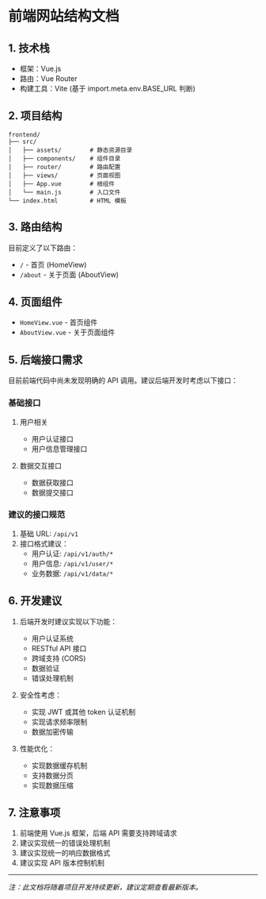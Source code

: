 # 前端网站结构文档

## 1. 技术栈
- 框架：Vue.js
- 路由：Vue Router
- 构建工具：Vite (基于 import.meta.env.BASE_URL 判断)

## 2. 项目结构
```
frontend/
├── src/
│   ├── assets/        # 静态资源目录
│   ├── components/    # 组件目录
│   ├── router/        # 路由配置
│   ├── views/         # 页面视图
│   ├── App.vue        # 根组件
│   └── main.js        # 入口文件
└── index.html         # HTML 模板
```

## 3. 路由结构
目前定义了以下路由：
- `/` - 首页 (HomeView)
- `/about` - 关于页面 (AboutView)

## 4. 页面组件
- `HomeView.vue` - 首页组件
- `AboutView.vue` - 关于页面组件

## 5. 后端接口需求
目前前端代码中尚未发现明确的 API 调用。建议后端开发时考虑以下接口：

### 基础接口
1. 用户相关
   - 用户认证接口
   - 用户信息管理接口

2. 数据交互接口
   - 数据获取接口
   - 数据提交接口

### 建议的接口规范
1. 基础 URL: `/api/v1`
2. 接口格式建议：
   - 用户认证: `/api/v1/auth/*`
   - 用户信息: `/api/v1/user/*`
   - 业务数据: `/api/v1/data/*`

## 6. 开发建议
1. 后端开发时建议实现以下功能：
   - 用户认证系统
   - RESTful API 接口
   - 跨域支持 (CORS)
   - 数据验证
   - 错误处理机制

2. 安全性考虑：
   - 实现 JWT 或其他 token 认证机制
   - 实现请求频率限制
   - 数据加密传输

3. 性能优化：
   - 实现数据缓存机制
   - 支持数据分页
   - 实现数据压缩

## 7. 注意事项
1. 前端使用 Vue.js 框架，后端 API 需要支持跨域请求
2. 建议实现统一的错误处理机制
3. 建议实现统一的响应数据格式
4. 建议实现 API 版本控制机制

---
*注：此文档将随着项目开发持续更新，建议定期查看最新版本。* 